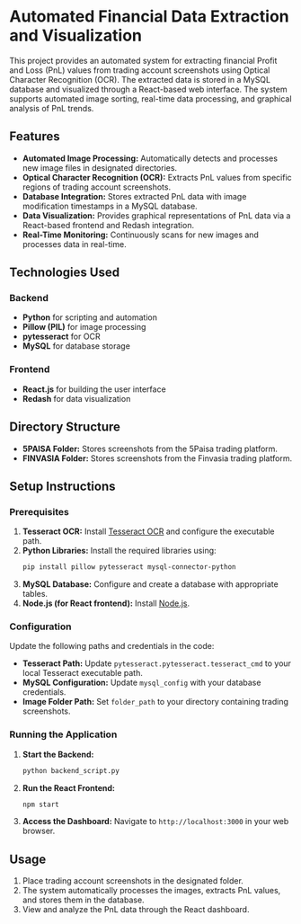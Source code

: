 # Automated Financial Data Extraction and Visualization

This project provides an automated system for extracting financial Profit and Loss (PnL) values from trading account screenshots using Optical Character Recognition (OCR). The extracted data is stored in a MySQL database and visualized through a React-based web interface. The system supports automated image sorting, real-time data processing, and graphical analysis of PnL trends.

## Features

- **Automated Image Processing:** Automatically detects and processes new image files in designated directories.
- **Optical Character Recognition (OCR):** Extracts PnL values from specific regions of trading account screenshots.
- **Database Integration:** Stores extracted PnL data with image modification timestamps in a MySQL database.
- **Data Visualization:** Provides graphical representations of PnL data via a React-based frontend and Redash integration.
- **Real-Time Monitoring:** Continuously scans for new images and processes data in real-time.

## Technologies Used

### Backend
- **Python** for scripting and automation
- **Pillow (PIL)** for image processing
- **pytesseract** for OCR
- **MySQL** for database storage

### Frontend
- **React.js** for building the user interface
- **Redash** for data visualization

## Directory Structure

- **5PAISA Folder:** Stores screenshots from the 5Paisa trading platform.
- **FINVASIA Folder:** Stores screenshots from the Finvasia trading platform.

## Setup Instructions

### Prerequisites

1. **Tesseract OCR:** Install [Tesseract OCR](https://github.com/tesseract-ocr/tesseract) and configure the executable path.
2. **Python Libraries:** Install the required libraries using:
   ```bash
   pip install pillow pytesseract mysql-connector-python
   ```
3. **MySQL Database:** Configure and create a database with appropriate tables.
4. **Node.js (for React frontend):** Install [Node.js](https://nodejs.org/).

### Configuration

Update the following paths and credentials in the code:

- **Tesseract Path:** Update `pytesseract.pytesseract.tesseract_cmd` to your local Tesseract executable path.
- **MySQL Configuration:** Update `mysql_config` with your database credentials.
- **Image Folder Path:** Set `folder_path` to your directory containing trading screenshots.

### Running the Application

1. **Start the Backend:**
   ```bash
   python backend_script.py
   ```
2. **Run the React Frontend:**
   ```bash
   npm start
   ```
3. **Access the Dashboard:** Navigate to `http://localhost:3000` in your web browser.

## Usage

1. Place trading account screenshots in the designated folder.
2. The system automatically processes the images, extracts PnL values, and stores them in the database.
3. View and analyze the PnL data through the React dashboard.



